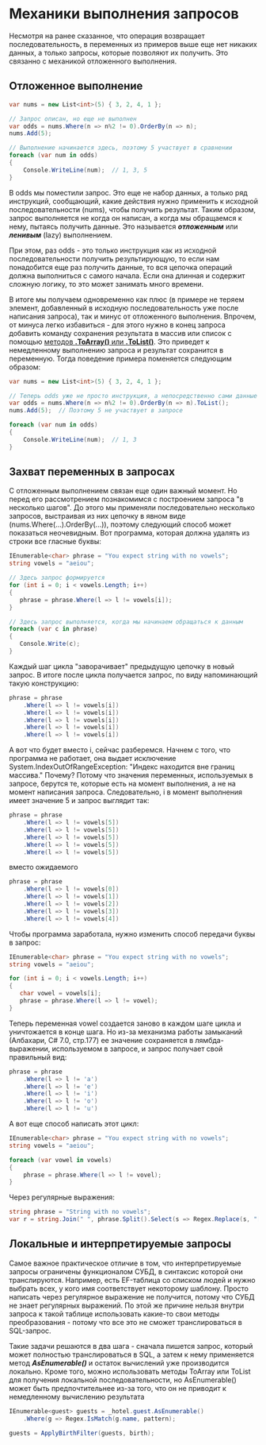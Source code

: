 # Механики выполнения запросов

Несмотря на ранее сказанное, что операция возвращает последовательность, в переменных из примеров выше еще нет никаких данных, а только запросы, которые позволяют их получить. Это связанно с механикой отложенного выполнения.

## Отложенное выполнение

```c#
var nums = new List<int>(5) { 3, 2, 4, 1 };

// Запрос описан, но еще не выполнен
var odds = nums.Where(n => n%2 != 0).OrderBy(n => n); 
nums.Add(5);

// Выполнение начинается здесь, поэтому 5 участвует в сравнении
foreach (var num in odds)
{
    Console.WriteLine(num);  // 1, 3, 5
}
```

В odds мы поместили запрос. Это еще не набор данных, а только ряд инструкций, сообщающий, какие действия нужно применить к исходной последовательности (nums), чтобы получить результат. Таким образом, запрос выполняется не когда он написан, а когда мы обращаемся к нему, пытаясь получить данные. Это называется _**отложенным**_ или _**ленивым**_ (lazy) выполнением.

При этом, раз odds - это только инструкция как из исходной последовательности получить результирующую, то если нам понадобится еще раз получить данные, то вся цепочка операций должна выполниться с самого начала. Если она длинная и содержит сложную логику, то это может занимать много времени.

В итоге мы получаем одновременно как плюс (в примере не теряем элемент, добавленный в исходную последовательность уже после написания запроса), так и минус от отложенного выполнения. Впрочем, от минуса легко избавиться - для этого нужно в конец запроса добавить команду сохранения результата в массив или список с помощью [методов **.ToArray()** или **.ToList()**](#.ToArray,-ToList,-.ToDictionary,-.ToLookup). Это приведет к немедленному выполнению запроса и результат сохранится в переменную. Тогда поведение примера поменяется следующим образом:

```c#
var nums = new List<int>(5) { 3, 2, 4, 1 };

// Теперь odds уже не просто инструкция, а непосредственно сами данные
var odds = nums.Where(n => n%2 != 0).OrderBy(n => n).ToList();
nums.Add(5);  // Поэтому 5 не участвует в запросе

foreach (var num in odds)
{
    Console.WriteLine(num);  // 1, 3
}
```

## Захват переменных в запросах

С отложенным выполнением связан еще один важный момент. Но перед его рассмотрением познакомимся с построением запроса "в несколько шагов". До этого мы применяли последовательно несколько запросов, выстраивая из них цепочку в явном виде (nums.Where(...).OrderBy(...)), поэтому следующий способ может показаться неочевидным. Вот программа, которая должна удалять из строки все гласные буквы:

```c#
IEnumerable<char> phrase = "You expect string with no vowels";
string vowels = "aeiou";

// Здесь запрос формируется
for (int i = 0; i < vowels.Length; i++)
{
   phrase = phrase.Where(l => l != vowels[i]);
}

// Здесь запрос выполняется, когда мы начинаем обращаться к данным
foreach (var c in phrase)
{
   Console.Write(c);
}
```

Каждый шаг цикла "заворачивает" предыдущую цепочку в новый запрос. В итоге после цикла получается запрос, по виду напоминающий такую конструкцию:

```c#
phrase = phrase
    .Where(l => l != vowels[i])
    .Where(l => l != vowels[i])
    .Where(l => l != vowels[i])
    .Where(l => l != vowels[i])
    .Where(l => l != vowels[i])
```

А вот что будет вместо i, сейчас разберемся. Начнем с того, что программа не работает, она выдает исключение System.IndexOutOfRangeException: "Индекс находится вне границ массива." Почему? Потому что значения переменных, используемых в запросе, берутся те, которые есть на момент выполнения, а не на момент написания запроса. Следовательно, i в момент выполнения имеет значение 5 и запрос выглядит так:

```c#
phrase = phrase
    .Where(l => l != vowels[5])
    .Where(l => l != vowels[5])
    .Where(l => l != vowels[5])
    .Where(l => l != vowels[5])
    .Where(l => l != vowels[5])
```

вместо ожидаемого

```c#
phrase = phrase
    .Where(l => l != vowels[0])
    .Where(l => l != vowels[1])
    .Where(l => l != vowels[2])
    .Where(l => l != vowels[3])
    .Where(l => l != vowels[4])
```

Чтобы программа заработала, нужно изменить способ передачи буквы в запрос:

```c#
IEnumerable<char> phrase = "You expect string with no vowels";
string vowels = "aeiou";

for (int i = 0; i < vowels.Length; i++)
{
   char vowel = vowels[i];
   phrase = phrase.Where(l => l != vowel);
}
```

Теперь переменная vowel создается заново в каждом шаге цикла и уничтожается в конце шага. Но из-за механизма работы замыканий (Албахари, C# 7.0, стр.177) ее значение сохраняется в лямбда-выражении, используемом в запросе, и запрос получает свой правильный вид:

```c#
phrase = phrase
    .Where(l => l != 'a')
    .Where(l => l != 'e')
    .Where(l => l != 'i')
    .Where(l => l != 'o')
    .Where(l => l != 'u')
```

А вот еще способ написать этот цикл:

```c#
IEnumerable<char> phrase = "You expect string with no vowels";
string vowels = "aeiou";

foreach (var vowel in vowels)
{
    phrase = phrase.Where(l => l != vovel);
}
```

Через регулярные выражения:

```c#
string phrase = "String with no vowels";
var r = string.Join(" ", phrase.Split().Select(s => Regex.Replace(s, "[aeoui]", "")));
```

## Локальные и интерпретируемые запросы

Самое важное практическое отличие в том, что интерпретируемые запросы ограничены функционалом СУБД, в синтаксис которой они транслируются. Например, есть EF-таблица со списком людей и нужно выбрать всех, у кого имя соответствует некоторому шаблону. Просто написать через регулярное выражение не получится, потому что СУБД не знает регулярных выражений. По этой же причине нельзя внутри запроса к такой таблице использовать какие-то свои методы преобразования - потому что все это не сможет транслироваться в SQL-запрос.

Такие задачи решаются в два шага - сначала пишется запрос, который может полностью транслироваться в SQL, а затем к нему применяется метод _**AsEnumerable()**_ и остаток вычислений уже производится локально. Кроме того, можно использовать методы ToArray или ToList для получения локальной последовательности, но AsEnumerable() может быть предпочтительнее из-за того, что он не приводит к немедленному вычислению результата

```c#
IEnumerable<guest> guests = _hotel.guest.AsEnumerable()
    .Where(g => Regex.IsMatch(g.name, pattern);

guests = ApplyBirthFilter(guests, birth);
```
